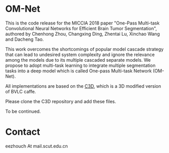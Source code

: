 # OM-Net

This is the code release for the MICCIA 2018 paper "One-Pass Multi-task Convolutional Neural Networks for Efficient Brain Tumor Segmentation", authored by Chenhong Zhou, Changxing Ding, Zhentai Lu, Xinchao Wang and Dacheng Tao.


This work overcomes the shortcomings of popular model cascade strategy that can lead to undesired system complexity and ignore the relevance among the models due to its multiple cascaded separate models. We propose to adopt multi-task learning to integrate multiple segmentation tasks into a deep model which is called One-pass Multi-task Network (OM-Net).








All implementations are based on the [C3D](https://github.com/facebook/C3D), which is a 3D modified version of BVLC caffe.

Please clone the C3D repository and add these files.


To be continued.




# Contact

eezhouch At mail.scut.edu.cn








